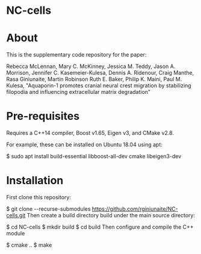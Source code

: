 # NC-cells

# About

This is the supplementary code repository for the paper:

Rebecca McLennan, Mary C. McKinney, Jessica M. Teddy, Jason A. Morrison, Jennifer C. Kasemeier-Kulesa, Dennis A. Ridenour, Craig Manthe, Rasa Giniunaite, Martin Robinson Ruth E. Baker, Philip K. Maini, Paul M. Kulesa, "Aquaporin-1 promotes cranial neural crest migration by stabilizing filopodia and influencing extracellular matrix degradation"

# Pre-requisites
Requires a C++14 compiler, Boost v1.65, Eigen v3, and CMake v2.8.

For example, these can be installed on Ubuntu 18.04 using apt:

$ sudo apt install build-essential libboost-all-dev cmake libeigen3-dev

# Installation
First clone this repository:

$ git clone --recurse-submodules https://github.com/rginiunaite/NC-cells.git
Then create a build directory build under the main source directory:

$ cd NC-cells
$ mkdir build
$ cd build
Then configure and compile the C++ module

$ cmake ..
$ make

